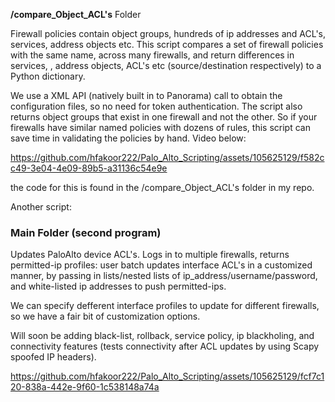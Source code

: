 
**/compare_Object_ACL's**  Folder

Firewall policies contain object groups, hundreds of ip addresses and ACL's, services, address objects etc.  This script compares a set of firewall policies with the same name, across many firewalls,  and return differences in services, , address objects, ACL's etc (source/destination respectively)  to a Python dictionary.  

  

We use a XML API (natively built in to Panorama) call to obtain the configuration files, so no need for token authentication.  The script also returns object groups that exist in one firewall and not the other.  So if your firewalls have similar named policies with dozens of rules, this script can save time in validating the policies by hand. Video below:


https://github.com/hfakoor222/Palo_Alto_Scripting/assets/105625129/f582cc49-3e04-4e09-89b5-a31136c54e9e

the code for this is found in the /compare_Object_ACL's folder
in my repo.    

  



      






        
  
Another script:
 ### Main Folder (second program)
Updates PaloAlto device ACL's. Logs in to multiple firewalls, returns permitted-ip profiles: 
user batch updates interface ACL's in a customized manner, by passing in lists/nested lists of ip_address/username/password,
and white-listed ip addresses to push permitted-ips. 


We can specify defferent interface profiles to update for different firewalls, so we have a fair bit of customization options.


Will soon be adding black-list, rollback, service policy, ip blackholing, and connectivity features (tests connectivity after ACL updates by using Scapy spoofed IP headers).




https://github.com/hfakoor222/Palo_Alto_Scripting/assets/105625129/fcf7c120-838a-442e-9f60-1c538148a74a


